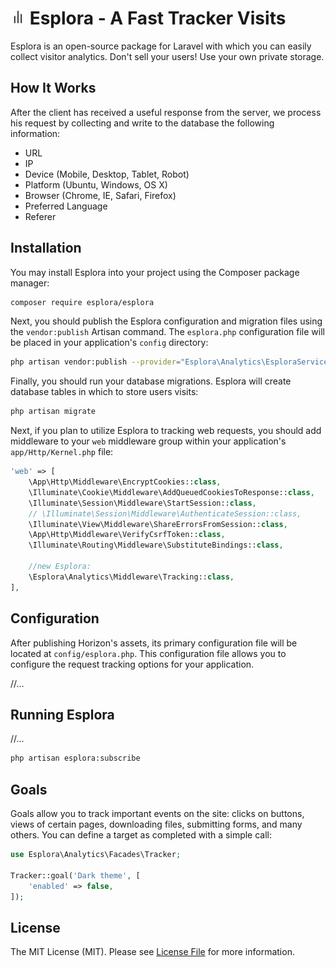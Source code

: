 # <img src=".github/logo.svg?sanitize=true" width="24" height="24" alt="Esplora"> Esplora - A Fast Tracker Visits


Esplora is an open-source package for Laravel with which you can easily collect visitor analytics. Don't sell your users! Use your own private storage.

## How It Works

After the client has received a useful response from the server, we process his request by collecting and write to the database the following information:

- URL
- IP 
- Device (Mobile, Desktop, Tablet, Robot)
- Platform (Ubuntu, Windows, OS X)
- Browser (Chrome, IE, Safari, Firefox)
- Preferred Language
- Referer

## Installation

You may install Esplora into your project using the Composer package manager:

```bash
composer require esplora/esplora
```

Next, you should publish the Esplora configuration and migration files using the `vendor:publish` Artisan command. The `esplora.php` configuration file will be placed in your application's `config` directory:

```bash
php artisan vendor:publish --provider="Esplora\Analytics\EsploraServiceProvider.php"
```

Finally, you should run your database migrations. Esplora will create  database tables in which to store users visits:

```bash
php artisan migrate
```

Next, if you plan to utilize Esplora to tracking web requests, you should add middleware to your `web` middleware group within your application's `app/Http/Kernel.php` file:

```php
'web' => [
    \App\Http\Middleware\EncryptCookies::class,
    \Illuminate\Cookie\Middleware\AddQueuedCookiesToResponse::class,
    \Illuminate\Session\Middleware\StartSession::class,
    // \Illuminate\Session\Middleware\AuthenticateSession::class,
    \Illuminate\View\Middleware\ShareErrorsFromSession::class,
    \App\Http\Middleware\VerifyCsrfToken::class,
    \Illuminate\Routing\Middleware\SubstituteBindings::class,
    
    //new Esplora:
    \Esplora\Analytics\Middleware\Tracking::class,
],
```

## Configuration

After publishing Horizon's assets, its primary configuration file will be located at `config/esplora.php`. This configuration file allows you to configure the request tracking options for your application.

//...

## Running Esplora

//...

```bash
php artisan esplora:subscribe
```


## Goals

Goals allow you to track important events on the site: clicks on buttons, views of certain pages, downloading files, submitting forms, and many others. You can define a target as completed with a simple call:

```php
use Esplora\Analytics\Facades\Tracker;

Tracker::goal('Dark theme', [
    'enabled' => false,
]);
```


## License

The MIT License (MIT). Please see [License File](LICENSE.md) for more information.
